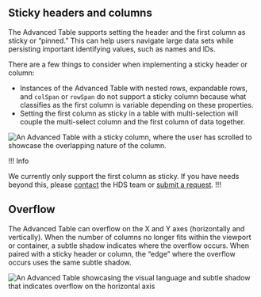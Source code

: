 ## Sticky headers and columns

The Advanced Table supports setting the header and the first column as sticky or “pinned.” This can help users navigate large data sets while persisting important identifying values, such as names and IDs.

There are a few things to consider when implementing a sticky header or column:

- Instances of the Advanced Table with nested rows, expandable rows, and `colSpan` or `rowSpan` do not support a sticky column because what classifies as the first column is variable depending on these properties.
- Setting the first column as sticky in a table with multi-selection will couple the multi-select column and the first column of data together.

![An Advanced Table with a sticky column, where the user has scrolled to showcase the overlapping nature of the column.](/assets/components/table/advanced-table/advanced-table-sticky-column.png)

!!! Info

We currently only support the first column as sticky. If you have needs beyond this, please [contact](/about/support) the HDS team or [submit a request](https://go.hashi.co/hds-support).
!!!

## Overflow

The Advanced Table can overflow on the X and Y axes (horizontally and vertically). When the number of columns no longer fits within the viewport or container, a subtle shadow indicates where the overflow occurs. When paired with a sticky header or column, the “edge” where the overflow occurs uses the same subtle shadow.

![An Advanced Table showcasing the visual language and subtle shadow that indicates overflow on the horizontal axis](/assets/components/table/advanced-table/advanced-table-horizontal-overflow.png)